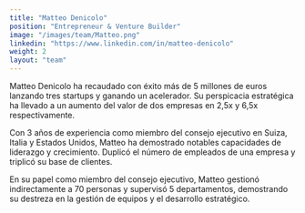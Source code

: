 ```yaml
---
title: "Matteo Denicolo"
position: "Entrepreneur & Venture Builder"
image: "/images/team/Matteo.png"
linkedin: "https://www.linkedin.com/in/matteo-denicolo"  
weight: 2  
layout: "team"
---
```

Matteo Denicolo ha recaudado con éxito más de 5 millones de euros lanzando tres startups y ganando un acelerador. Su perspicacia estratégica ha llevado a un aumento del valor de dos empresas en 2,5x y 6,5x respectivamente.

Con 3 años de experiencia como miembro del consejo ejecutivo en Suiza, Italia y Estados Unidos, Matteo ha demostrado notables capacidades de liderazgo y crecimiento. Duplicó el número de empleados de una empresa y triplicó su base de clientes.

En su papel como miembro del consejo ejecutivo, Matteo gestionó indirectamente a 70 personas y supervisó 5 departamentos, demostrando su destreza en la gestión de equipos y el desarrollo estratégico.